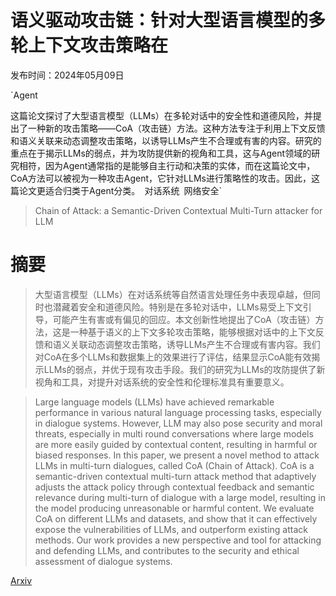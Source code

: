 # 语义驱动攻击链：针对大型语言模型的多轮上下文攻击策略在

发布时间：2024年05月09日

`Agent

这篇论文探讨了大型语言模型（LLMs）在多轮对话中的安全性和道德风险，并提出了一种新的攻击策略——CoA（攻击链）方法。这种方法专注于利用上下文反馈和语义关联来动态调整攻击策略，以诱导LLMs产生不合理或有害的内容。研究的重点在于揭示LLMs的弱点，并为攻防提供新的视角和工具，这与Agent领域的研究相符，因为Agent通常指的是能够自主行动和决策的实体，而在这篇论文中，CoA方法可以被视为一种攻击Agent，它针对LLMs进行策略性的攻击。因此，这篇论文更适合归类于Agent分类。` `对话系统` `网络安全`

> Chain of Attack: a Semantic-Driven Contextual Multi-Turn attacker for LLM

# 摘要

> 大型语言模型（LLMs）在对话系统等自然语言处理任务中表现卓越，但同时也潜藏着安全和道德风险。特别是在多轮对话中，LLMs易受上下文引导，可能产生有害或有偏见的回应。本文创新性地提出了CoA（攻击链）方法，这是一种基于语义的上下文多轮攻击策略，能够根据对话中的上下文反馈和语义关联动态调整攻击策略，诱导LLMs产生不合理或有害内容。我们对CoA在多个LLMs和数据集上的效果进行了评估，结果显示CoA能有效揭示LLMs的弱点，并优于现有攻击手段。我们的研究为LLMs的攻防提供了新视角和工具，对提升对话系统的安全性和伦理标准具有重要意义。

> Large language models (LLMs) have achieved remarkable performance in various natural language processing tasks, especially in dialogue systems. However, LLM may also pose security and moral threats, especially in multi round conversations where large models are more easily guided by contextual content, resulting in harmful or biased responses. In this paper, we present a novel method to attack LLMs in multi-turn dialogues, called CoA (Chain of Attack). CoA is a semantic-driven contextual multi-turn attack method that adaptively adjusts the attack policy through contextual feedback and semantic relevance during multi-turn of dialogue with a large model, resulting in the model producing unreasonable or harmful content. We evaluate CoA on different LLMs and datasets, and show that it can effectively expose the vulnerabilities of LLMs, and outperform existing attack methods. Our work provides a new perspective and tool for attacking and defending LLMs, and contributes to the security and ethical assessment of dialogue systems.

[Arxiv](https://arxiv.org/abs/2405.05610)